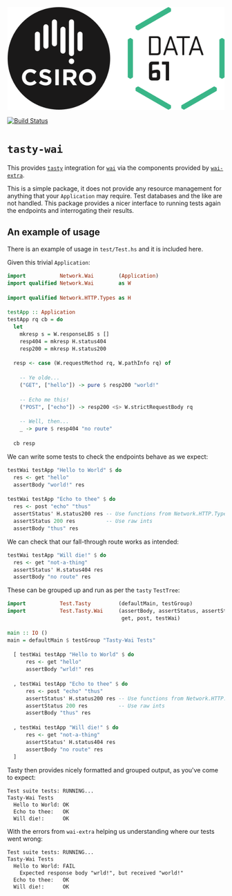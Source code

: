 ![CSIRO's Data61 Logo](https://raw.githubusercontent.com/qfpl/assets/master/data61-transparent-bg.png)

[![Build Status](https://travis-ci.org/qfpl/tasty-wai.svg?branch=master)](https://travis-ci.org/qfpl/tasty-wai)

# `tasty-wai`

This provides [`tasty`]( https://hackage.haskell.org/package/tasty) integration
for [`wai`]( https://hackage.haskell.org/package/wai) via the components
provided by [`wai-extra`](https://hackage.haskell.org/package/wai-extra).

This is a simple package, it does not provide any resource management for
anything that your `Application` may require. Test databases and the like are
not handled. This package provides a nicer interface to running tests again the
endpoints and interrogating their results.

## An example of usage

There is an example of usage in `test/Test.hs` and it is included here.

Given this trivial `Application`:

```haskell
import           Network.Wai        (Application)
import qualified Network.Wai        as W

import qualified Network.HTTP.Types as H

testApp :: Application
testApp rq cb = do
  let
    mkresp s = W.responseLBS s []
    resp404 = mkresp H.status404
    resp200 = mkresp H.status200

  resp <- case (W.requestMethod rq, W.pathInfo rq) of

    -- Ye olde...
    ("GET", ["hello"]) -> pure $ resp200 "world!"

    -- Echo me this!
    ("POST", ["echo"]) -> resp200 <$> W.strictRequestBody rq

    -- Well, then...
    _ -> pure $ resp404 "no route"

  cb resp
```

We can write some tests to check the endpoints behave as we expect:

```haskell
testWai testApp "Hello to World" $ do
  res <- get "hello"
  assertBody "world!" res

testWai testApp "Echo to thee" $ do
  res <- post "echo" "thus"
  assertStatus' H.status200 res -- Use functions from Network.HTTP.Types
  assertStatus 200 res          -- Use raw ints
  assertBody "thus" res
```

We can check that our fall-through route works as intended:

```haskell
testWai testApp "Will die!" $ do
  res <- get "not-a-thing"
  assertStatus' H.status404 res
  assertBody "no route" res
```

These can be grouped up and run as per the `tasty` `TestTree`:

```haskell
import           Test.Tasty         (defaultMain, testGroup)
import           Test.Tasty.Wai     (assertBody, assertStatus, assertStatus',
                                     get, post, testWai)

main :: IO ()
main = defaultMain $ testGroup "Tasty-Wai Tests"

  [ testWai testApp "Hello to World" $ do
      res <- get "hello"
      assertBody "wrld!" res

  , testWai testApp "Echo to thee" $ do
      res <- post "echo" "thus"
      assertStatus' H.status200 res -- Use functions from Network.HTTP.Types
      assertStatus 200 res          -- Use raw ints
      assertBody "thus" res

  , testWai testApp "Will die!" $ do
      res <- get "not-a-thing"
      assertStatus' H.status404 res
      assertBody "no route" res
  ]
```

Tasty then provides nicely formatted and grouped output, as you've come to expect:

```
Test suite tests: RUNNING...
Tasty-Wai Tests
  Hello to World: OK
  Echo to thee:   OK
  Will die!:      OK
```

With the errors from `wai-extra` helping us understanding where our tests went wrong:

```
Test suite tests: RUNNING...
Tasty-Wai Tests
  Hello to World: FAIL
    Expected response body "wrld!", but received "world!"
  Echo to thee:   OK
  Will die!:      OK
```
